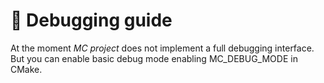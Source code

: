 # 🐞 Debugging guide

At the moment *MC project* does not implement a full debugging interface. But
you can enable basic debug mode enabling MC_DEBUG_MODE in CMake.